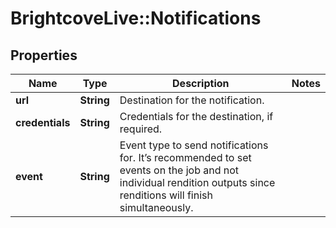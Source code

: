 # BrightcoveLive::Notifications

## Properties
Name | Type | Description | Notes
------------ | ------------- | ------------- | -------------
**url** | **String** | Destination for the notification. | 
**credentials** | **String** | Credentials for the destination, if required. | 
**event** | **String** | Event type to send notifications for.  It’s recommended to set events on the job and not individual rendition outputs since renditions will finish simultaneously. | 


